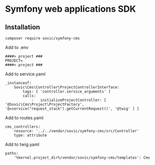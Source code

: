 # Symfony web applications SDK

## Installation

```shell
composer require sovic/symfony-cms
```

Add to .env

```shell
####> project ###
PROJECT=
####< project ###
```

Add to service.yaml

```shell
_instanceof:
    Sovic\Cms\Controller\ProjectControllerInterface:
        tags: [ 'controller.service_arguments' ]
        calls:
            -   initializeProjectController: [ '@Sovic\Cms\Project\ProjectFactory', '@=service("request_stack").getCurrentRequest()', '@twig' ] ]
```

Add to routes.yaml

```shell
cms_controllers:
    resource: '../../vendor/sovic/symfony-cms/src/Controller'
    type: attribute
```

Add to twig.yaml

```shell
paths:
    '%kernel.project_dir%/vendor/sovic/symfony-cms/templates': Cms
```
